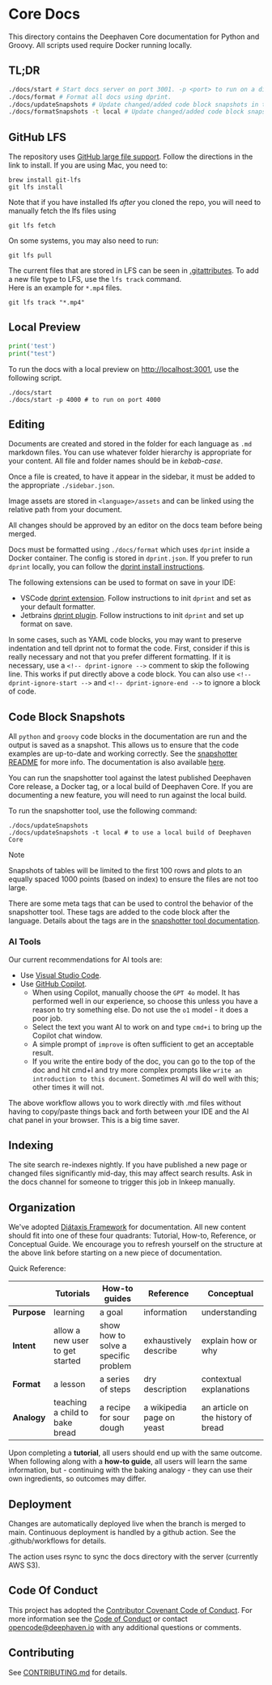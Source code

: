 # Core Docs

This directory contains the Deephaven Core documentation for Python and Groovy. All scripts used require Docker running locally.

## TL;DR

```sh
./docs/start # Start docs server on port 3001. -p <port> to run on a different port.
./docs/format # Format all docs using dprint.
./docs/updateSnapshots # Update changed/added code block snapshots in the docs.
./docs/formatSnapshots -t local # Update changed/added code block snapshots using a local build of Deephaven Core.
```

## GitHub LFS

The repository uses [GitHub large file support](https://git-lfs.github.com/). Follow the directions in the link to install. If you are using Mac, you need to:

```
brew install git-lfs
git lfs install
```

Note that if you have installed lfs _after_ you cloned the repo, you will need to manually fetch the lfs files using

```
git lfs fetch
```

On some systems, you may also need to run:

```
git lfs pull
```

The current files that are stored in LFS can be seen in [.gitattributes](.gitattributes). To add a new file type to LFS, use the `lfs track` command.  
Here is an example for `*.mp4` files.

```
git lfs track "*.mp4"
```

## Local Preview

```py
print('test')
print("test")
```

To run the docs with a local preview on [http://localhost:3001](http://localhost:3001), use the following script.

```
./docs/start
./docs/start -p 4000 # to run on port 4000
```

## Editing

Documents are created and stored in the folder for each language as `.md` markdown files. You can use whatever folder hierarchy is appropriate for your content. All file and folder names should be in _kebab-case_.

Once a file is created, to have it appear in the sidebar, it must be added to the appropriate `./sidebar.json`.

Image assets are stored in `<language>/assets` and can be linked using the relative path from your document.

All changes should be approved by an editor on the docs team before being merged.

Docs must be formatted using `./docs/format` which uses `dprint` inside a Docker container. The config is stored in `dprint.json`. If you prefer to run `dprint` locally, you can follow the [dprint install instructions](https://dprint.dev/install/).

The following extensions can be used to format on save in your IDE:

- VSCode [dprint extension](https://marketplace.visualstudio.com/items?itemName=dprint.dprint). Follow instructions to init `dprint` and set as your default formatter.
- Jetbrains [dprint plugin](https://plugins.jetbrains.com/plugin/18192-dprint). Follow instructions to init `dprint` and set up format on save.

In some cases, such as YAML code blocks, you may want to preserve indentation and tell dprint not to format the code. First, consider if this is really necessary and not that you prefer different formatting. If it is necessary, use a `<!-- dprint-ignore -->` comment to skip the following line. This works if put directly above a code block. You can also use `<!-- dprint-ignore-start -->` and `<!-- dprint-ignore-end -->` to ignore a block of code.

## Code Block Snapshots

All `python` and `groovy` code blocks in the documentation are run and the output is saved as a snapshot. This allows us to ensure that the code examples are up-to-date and working correctly. See the [snapshotter README](./snapshotter/README.md) for more info. The documentation is also available [here](https://github.com/deephaven/salmon/tree/main/tools/snapshotter#snapshotter-tool).

You can run the snapshotter tool against the latest published Deephaven Core release, a Docker tag, or a local build of Deephaven Core. If you are documenting a new feature, you will need to run against the local build.

To run the snapshotter tool, use the following command:

```
./docs/updateSnapshots
./docs/updateSnapshots -t local # to use a local build of Deephaven Core
```

> [!NOTE]
> Snapshots of tables will be limited to the first 100 rows and plots to an equally spaced 1000 points (based on index) to ensure the files are not too large.

There are some meta tags that can be used to control the behavior of the snapshotter tool. These tags are added to the code block after the language. Details about the tags are in the [snapshotter tool documentation](./snapshotter/README.md).

### AI Tools

Our current recommendations for AI tools are:

- Use [Visual Studio Code](https://code.visualstudio.com/).
- Use [GitHub Copilot](https://copilot.github.com/).
    - When using Copilot, manually choose the `GPT 4o` model. It has performed well in our experience, so choose this unless you have a reason to try something else. Do not use the `o1` model - it does a poor job.
    - Select the text you want AI to work on and type `cmd+i` to bring up the Copilot chat window.
    - A simple prompt of `improve` is often sufficient to get an acceptable result.
    - If you write the entire body of the doc, you can go to the top of the doc and hit cmd+I and try more complex prompts like `write an introduction to this document`. Sometimes AI will do well with this; other times it will not.

The above workflow allows you to work directly with .md files without having to copy/paste things back and forth between your IDE and the AI chat panel in your browser. This is a big time saver.

## Indexing

The site search re-indexes nightly. If you have published a new page or changed files significantly mid-day, this may affect search results. Ask in the docs channel for someone to trigger this job in Inkeep manually.

## Organization

We've adopted [Diátaxis Framework](https://diataxis.fr/) for documentation. All new content should fit into one of these four quadrants: Tutorial, How-to, Reference, or Conceptual Guide. We encourage you to refresh yourself on the structure at the above link before starting on a new piece of documentation.

Quick Reference:

| &nbsp;      | Tutorials                       | How-to guides                        | Reference                 | Conceptual                         |
| ----------- | ------------------------------- | ------------------------------------ | ------------------------- | ---------------------------------- |
| **Purpose** | learning                        | a goal                               | information               | understanding                      |
| **Intent**  | allow a new user to get started | show how to solve a specific problem | exhaustively describe     | explain how or why                 |
| **Format**  | a lesson                        | a series of steps                    | dry description           | contextual explanations            |
| **Analogy** | teaching a child to bake bread  | a recipe for sour dough              | a wikipedia page on yeast | an article on the history of bread |

Upon completing a **tutorial**, all users should end up with the same outcome. When following along with a **how-to guide**, all users will learn the same information, but - continuing with the baking analogy - they can use their own ingredients, so outcomes may differ.

## Deployment

Changes are automatically deployed live when the branch is merged to main. Continuous deployment is handled by a github action. See the .github/workflows for details.

The action uses rsync to sync the docs directory with the server (currently AWS S3).

## Code Of Conduct

This project has adopted the [Contributor Covenant Code of Conduct](https://www.contributor-covenant.org/version/2/0/code_of_conduct/).
For more information see the [Code of Conduct](./CODE_OF_CONDUCT.md) or contact [opencode@deephaven.io](mailto:opencode@deephaven.io)
with any additional questions or comments.

## Contributing

See [CONTRIBUTING.md](./CONTRIBUTING.md) for details.
